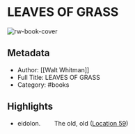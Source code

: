 # LEAVES OF GRASS

![rw-book-cover](https://m.media-amazon.com/images/I/71wDWtO9P3L._SY160.jpg)

## Metadata
- Author: [[Walt Whitman]]
- Full Title: LEAVES OF GRASS
- Category: #books

## Highlights
- eidolon.        The old, old ([Location 59](https://readwise.io/to_kindle?action=open&asin=B004EEOM6Q&location=59))
